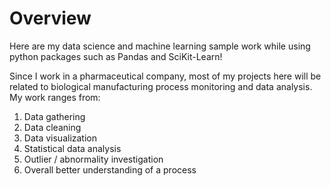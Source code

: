 # Overview
Here are my data science and machine learning sample work while using python packages such as Pandas and SciKit-Learn! 

Since I work in a pharmaceutical company, most of my projects here will be related to biological manufacturing process monitoring and data analysis. My work ranges from:
1. Data gathering
2. Data cleaning
3. Data visualization
4. Statistical data analysis
5. Outlier / abnormality investigation
6. Overall better understanding of a process
